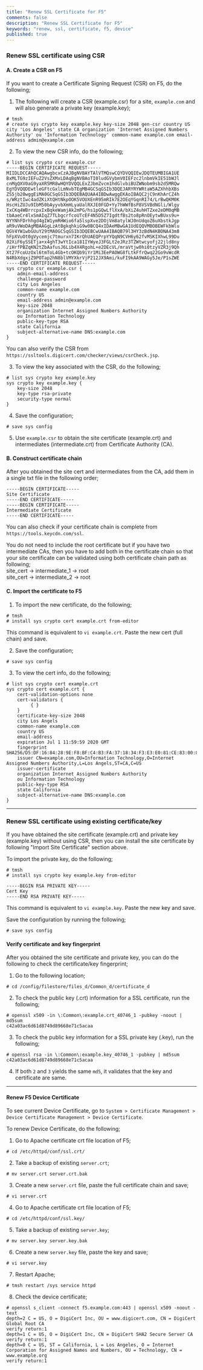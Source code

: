 ```yaml
---
title: "Renew SSL Certificate for F5"
comments: false
description: "Renew SSL Certificate for F5"
keywords: "renew, ssl, certificate, f5, device"
published: true
---
```


### Renew SSL certificate using CSR

#### A. Create a CSR on F5
If you want to create a Certificate Signing Request (CSR) on F5, do the following;  
1. The following will create a CSR (example.csr) for a site, `example.com` and will also generate a private key (example.key);
```
# tmsh 
# create sys crypto key example.key key-size 2048 gen-csr country US city 'Los Angeles' state CA organization 'Internet Assigned Numbers Authority' ou 'Information Technology' common-name example.com email-address admin@example.com
```

2. To view the new CSR info, do the following;
```
# list sys crypto csr example.csr
-----BEGIN CERTIFICATE REQUEST-----
MIIDLDCCAhQCAQAwgbcxCzAJBgNVBAYTAlVTMQswCQYDVQQIEwJDQTEUMBIGA1UE
BxMLTG9zIEFuZ2VsZXMxLDAqBgNVBAoTI0ludGVybmV0IEFzc2lnbmVkIE51bWJl
cnMgQXV0aG9yaXR5MR8wHQYDVQQLExZJbmZvcm1hdGlvbiBUZWNobm9sb2d5MRQw
EgYDVQQDEwtleGFtcGxlLmNvbTEgMB4GCSqGSIb3DQEJARYRYWRtaW5AZXhhbXBs
ZS5jb20wggEiMA0GCSqGSIb3DQEBAQUAA4IBDwAwggEKAoIBAQC2jC9nKhArCZ4h
s/WRztIwc4adZKiXtQHtNkpOOK5VOUXEnR95mRIk7E2OEqYGqnRI74/LrBwQKM0K
HscHiZUJu9IbM50bAyyvbXmHLyaUalRXJE0FGD+Yy7hWWfBsP8VSVBdNGli/Wlgy
IxCKq4WBrrcpxIxBqkeWamjAk2mPG/hs1pGQwLflXxA/bXiZ4uhHTZxe2eDM0qMB
tbAaeCr4lxSmAIqZ7TLbgcrfcoUTcEF4N5D5Z7IgdtfBs2to8pRnOEytwBUxs9u+
NYYNhFDrhhgd4gIW1ymRHWio6fa5lspXve2DOjVm8atylWJ0nUdqoZ6uXbstkJgp
aR9uVWoDAgMBAAGgLzAtBgkqhkiG9w0BCQ4xIDAeMBwGA1UdEQQVMBOBEWFkbWlu
QGV4YW1wbGUuY29tMA0GCSqGSIb3DQEBCwUAA4IBAQB79l3HY3zBdN4KBONA43m8
hFpXVuOt0gVycemjc7tmurxn7IKrQhUAEQPrpYYQqN9CVH6y62fvMSKIXhwL99Du
02XiF6ySSETja+x4ghT3wYtIca181IYWyeJ3FGLt2eJRz3TZWtwcyofj22jld8ny
/iHrfPBZqKN2tZbAafusJ6Lib4X4RgohL+e2DEcVL/mraVtjw0hi0tzyVZR3j9Qh
Xt27FcoUzOxl6tmToL4Gb+tcOKQb9iYr1Mi3EePAOWG8fLtkFfrQwq22Go9vWcdR
N4RbXdgxjZ9POTap2hN8blVMYXkrVjP212JX9Ami/kuFI9kAA9WAGy5Je/P1sZWE
-----END CERTIFICATE REQUEST-----
sys crypto csr example.csr {
    admin-email-address
    challenge-password
    city Los Angeles
    common-name example.com
    country US
    email-address admin@example.com
    key-size 2048
    organization Internet Assigned Numbers Authority
    ou Information Technology
    public-key-type RSA
    state California
    subject-alternative-name DNS:example.com 
}
```
You can also verify the CSR from `https://ssltools.digicert.com/checker/views/csrCheck.jsp`.

3. To view the key associated with the CSR, do the following;
```
# list sys crypto key example.key
sys crypto key example.key {
    key-size 2048
    key-type rsa-private
    security-type normal
}
```
4. Save the configuration;
```
# save sys config
```
5.	Use `example.csr` to obtain the site certificate (example.crt) and intermediates (intermediate.crt) from Certificate Authority (CA).


#### B. Construct certificate chain
After you obtained the site cert and intermediates from the CA, add them in a single txt file in the following order;
```
-----BEGIN CERTIFICATE-----
Site Certificate
-----END CERTIFICATE-----
-----BEGIN CERTIFICATE-----
Intermediate Certificate
-----END CERTIFICATE-----
```
You can also check if your certificate chain is complete from `https://tools.keycdn.com/ssl`. 

You do not need to include the root certificate but if you have two intermediate CAs, then you have to add both in the certificate chain so that your site certificate can be validated using both certificate chain path as following;  
site_cert -> intermediate_1 -> root  
site_cert -> intermediate_2 -> root  


#### C. Import the certificate to F5
1. To import the new certificate, do the following;
```
# tmsh
# install sys crypto cert example.crt from-editor
```
This command is equivalent to `vi example.crt`. Paste the new cert (full chain) and save.

2. Save the configuration;
```
# save sys config
```
3. To view the cert info, do the following;
```
# list sys crypto cert example.crt
sys crypto cert example.crt {
    cert-validation-options none
    cert-validators {
         { }
    }
    certificate-key-size 2048
    city Los Angels
    common-name example.com
    country US
    email-address
    expiration Jul 1 11:59:59 2020 GMT
    fingerprint SHA256/D5:DF:16:84:28:9E:F8:BF:C4:B3:FA:37:18:34:F3:E3:E0:81:CE:83:00:C1:C4:2F:67:6C:B7:E1:9B:AF:45:F1
    issuer CN=example.com,OU=Information Technology,O=Internet Assigned Numbers Authority,L=Los Angels,ST=CA,C=US
    issuer-certificate
    organization Internet Assigned Numbers Authority
    ou Information Technology
    public-key-type RSA
    state California
    subject-alternative-name DNS:example.com
}
```

---


### Renew SSL certificate using existing certificate/key

If you have obtained the site certificate (example.crt) and private key (example.key) without using CSR, then you can install the site certificate by following "Import Site Certificate" section above.

To import the private key, do the following;
```
# tmsh 
# install sys crypto key example.key from-editor

-----BEGIN RSA PRIVATE KEY-----
Cert Key
-----END RSA PRIVATE KEY-----
```
This command is equivalent to `vi example.key`. Paste the new key and save.

Save the configuration by running the following;
```
# save sys config
```

#### Verify certificate and key fingerprint
After you obtained the site certificate and private key, you can do the following to check the certificate/key fingerprint;

1. Go to the following location;
```
# cd /config/filestore/files_d/Common_d/certificate_d
```
2. To check the public key (.crt) information for a SSL certificate, run the following;
```
# openssl x509 -in \:Common\:example.crt_40746_1 -pubkey -noout | md5sum
c42a03ac6d61d8749d89668e71c5acaa
```
3. To check the public key information for a SSL private key (.key), run the following;
```
# openssl rsa -in \:Common\:example.key_40746_1 -pubkey | md5sum
c42a03ac6d61d8749d89668e71c5acaa
```
4. If both `2` and `3` yields the same `md5`, it validates that the key and certificate are same.

---

#### Renew F5 Device Certificate
To see current Device Certificate, go to `System > Certificate Management > Device Certificate Management > Device Certificate`.

To renew Device Certificate, do the following;  

1. Go to Apache certificate crt file location of F5;
```
# cd /etc/httpd/conf/ssl.crt/
```
2. Take a backup of existing `server.crt`;
```
# mv server.crt server.crt.bak
```
3. Create a new `server.crt` file, paste the full certificate chain and save;
```
# vi server.crt
```
4. Go to Apache certificate crt file location of F5;
```
# cd /etc/httpd/conf/ssl.key/
```
5. Take a backup of existing `server.key`;
```
# mv server.key server.key.bak
```
6. Create a new `server.key` file, paste the key and save;
```
# vi server.key
```
7. Restart Apache;
```
# tmsh restart /sys service httpd
```
8. Check the device certificate;
```
# openssl s_client -connect f5.example.com:443 | openssl x509 -noout -text
depth=2 C = US, O = DigiCert Inc, OU = www.digicert.com, CN = DigiCert Global Root CA
verify return:1
depth=1 C = US, O = DigiCert Inc, CN = DigiCert SHA2 Secure Server CA
verify return:1
depth=0 C = US, ST = California, L = Los Angeles, O = Internet Corporation for Assigned Names and Numbers, OU = Technology, CN = www.example.org
verify return:1
```

